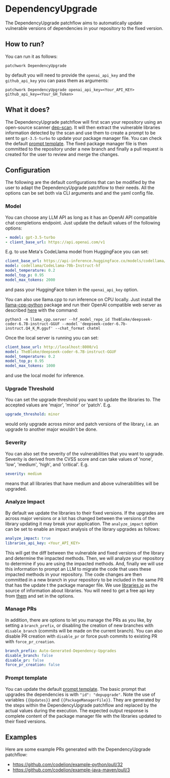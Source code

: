 # DependencyUpgrade

The DependencyUpgrade patchflow aims to automatically update vulnerable versions of dependencies in your repository to the fixed version. 

## How to run?
 
You can run it as follows:

`patchwork DependencyUpgrade`

by default you will need to provide the `openai_api_key` and the `github_api_key` you can pass them as arguments: 

`patchwork DependencyUpgrade openai_api_key=<Your_API_KEY> github_api_key=<Your_GH_Token>`

## What it does?

The DependencyUpgrade patchflow will first scan your repository using an open-source scanner [dep-scan](https://github.com/owasp-dep-scan/dep-scan). It will then extract the vulnerable libraries information detected by the scan and use them to create a prompt to be sent to `gpt-3.5-turbo` to update your package manager file. You can check the default [prompt template](./dependency_upgrade_prompt.json). The fixed package manager file is then committed to the repository under a new branch and finally a pull request is created for the user to review and merge the changes. 

## Configuration

The following are the default configurations that can be modified by the user to adapt the DependencyUpgrade patchflow to their needs. All the options can be set both via CLI arguments and and the yaml config file.

### Model

You can choose any LLM API as long as it has an OpenAI API compatible chat completions endpoint. Just update the default values of the following options:

```yaml
- model: gpt-3.5-turbo
- client_base_url: https://api.openai.com/v1
```

E.g. to use Meta's CodeLlama model from HuggingFace you can set:

```yaml
client_base_url: https://api-inference.huggingface.co/models/codellama/CodeLlama-70b-Instruct-hf/v1
model: codellama/CodeLlama-70b-Instruct-hf
model_temperature: 0.2
model_top_p: 0.95
model_max_tokens: 2000
```
and pass your HuggingFace token in the `openai_api_key` option.

You can also use llama.cpp to run inference on CPU locally. Just install the [llama-cpp-python](https://github.com/abetlen/llama-cpp-python) package and run their OpenAI compatible web server as described [here](https://github.com/abetlen/llama-cpp-python) with the command:

`python3 -m llama_cpp.server --hf_model_repo_id TheBloke/deepseek-coder-6.7B-instruct-GGUF --model 'deepseek-coder-6.7b-instruct.Q4_K_M.gguf' --chat_format chatml`

Once the local server is running you can set:

```yaml
client_base_url: http://localhost:8000/v1
model: TheBloke/deepseek-coder-6.7B-instruct-GGUF
model_temperature: 0.2
model_top_p: 0.95
model_max_tokens: 1000
```
and use the local model for inference.

### Upgrade Threshold
You can set the upgrade threshold you want to update the libraries to. The accepted values are 'major', 'minor' or  'patch'.
E.g.
```yaml
upgrade_threshold: minor
```
would only upgrade across minor and patch versions of the library, i.e. an upgrade to another major wouldn't be done.

### Severity
You can also set the severity of the vulnerabilities that you want to upgrade. Severity is derived from the CVSS score and can take values of 'none', 'low', 'medium', 'high', and 'critical'. 
E.g.
```yaml
severity: medium
```
means that all libraries that have medium and above vulnerabilities will be upgraded.

### Analyze Impact
By default we update the libraries to their fixed versions. If the upgrades are across major versions or a lot has changed between the versions of the library updating it may break your application. The `analyze_impact` option can be set to enable an impact analysis of the library upgrades as follows:

```yaml
analyze_impact: true
libraries_api_key: <Your_API_KEY>
```
This will get the diff between the vulnerable and fixed versions of the library and determine the impacted methods. Then, we will analyze your repository to determine if you are using the impacted methods. And, finally we will use this information to prompt an LLM to migrate the code that uses these impacted methods in your repository. The code changes are then committed in a new branch in your repository to be included in the same PR that has the update t the package manager file. We use [libraries.io](https://libraries.io/) as the source of information about libraries. You will need to get a free api key from [them](https://libraries.io/api) and set in the options.

### Manage PRs
In addition, there are options to let you manage the PRs as you like, by setting a `branch_prefix`,  or disabling the creation of new branches with `disable_branch` (commits will be made on the current branch). You can also disable PR creation with `disable_pr` or force push commits to existing PR with `force_pr_creation`.

```yaml
branch_prefix: Auto-Generated-Dependency-Upgrades
disable_branch: false
disable_pr: false
force_pr_creation: false
```

### Prompt template

You can update the default [prompt template](./dependency_upgrade_prompt.json). The basic prompt that upgrades the dependencies is with `"id": "depupgrade"`. Note the use of variables `{{Updates}}` and `{{PackageManagerFile}}`. They are generated by the steps within the DependencyUpgrade patchflow and replaced by the actual values during the execution. The expected output response is complete content of the package manager file with the libraries updated to their fixed versions.

## Examples

Here are some example PRs generated with the DependencyUpgrade patchflow:

- https://github.com/codelion/example-python/pull/32
- https://github.com/codelion/example-java-maven/pull/3
